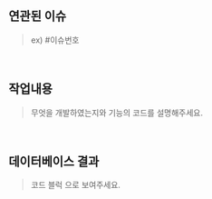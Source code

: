 ## 연관된 이슈
> ex) #이슈번호


</br>

## 작업내용
> 무엇을 개발하였는지와 기능의 코드를 설명해주세요.

</br>

## 데이터베이스 결과
> 코드 블럭 <json>으로 보여주세요.
